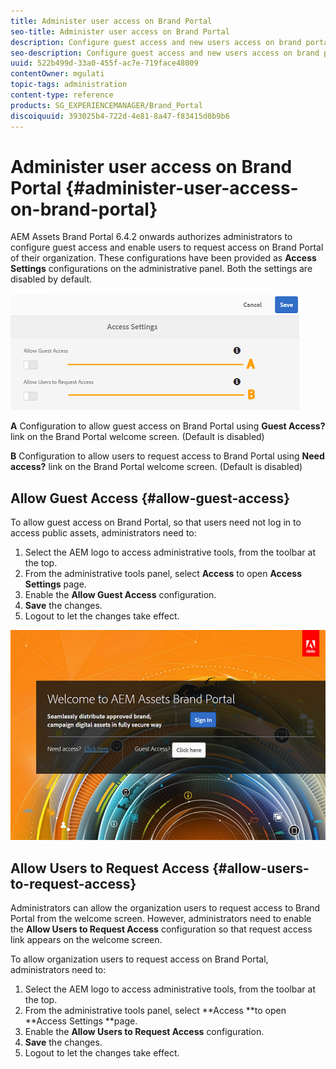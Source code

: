 ```yaml
---
title: Administer user access on Brand Portal
seo-title: Administer user access on Brand Portal
description: Configure guest access and new users access on brand portal.
seo-description: Configure guest access and new users access on brand portal.
uuid: 522b499d-33a0-455f-ac7e-719face48009
contentOwner: mgulati
topic-tags: administration
content-type: reference
products: SG_EXPERIENCEMANAGER/Brand_Portal
discoiquuid: 393025b4-722d-4e81-8a47-f83415d0b9b6
---
```


# Administer user access on Brand Portal {#administer-user-access-on-brand-portal}

AEM Assets Brand Portal 6.4.2 onwards authorizes administrators to configure guest access and enable users to request access on Brand Portal of their organization. These configurations have been provided as **Access Settings** configurations on the administrative panel. Both the settings are disabled by default.

![](assets/access-configs.png)

**A**   Configuration to allow guest access on Brand Portal using **Guest Access?** link on the Brand Portal welcome screen. (Default is disabled)

**B**   Configuration to allow users to request access to Brand Portal using **Need access?** link on the Brand Portal welcome screen. (Default is disabled)

## Allow Guest Access {#allow-guest-access}

To allow guest access on Brand Portal, so that users need not log in to access public assets, administrators need to:

1. Select the AEM logo to access administrative tools, from the toolbar at the top.
2. From the administrative tools panel, select **Access** to open **Access Settings** page.
3. Enable the **Allow Guest Access** configuration.
4. **Save** the changes.
5. Logout to let the changes take effect.

![](assets/bp-welcome-screen.png)

## Allow Users to Request Access {#allow-users-to-request-access}

Administrators can allow the organization users to request access to Brand Portal from the welcome screen. However, administrators need to enable the **Allow Users to Request Access** configuration so that request access link appears on the welcome screen.

To allow organization users to request access on Brand Portal, administrators need to:

1. Select the AEM logo to access administrative tools, from the toolbar at the top.
2. From the administrative tools panel, select **Access **to open **Access Settings **page.
3. Enable the **Allow Users to Request Access** configuration.
4. **Save** the changes.
5. Logout to let the changes take effect.
